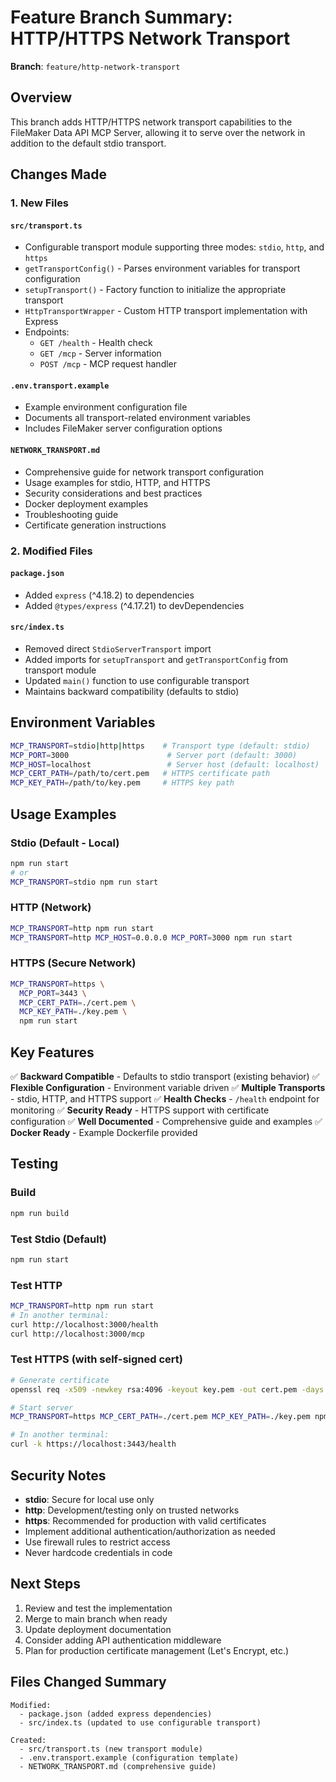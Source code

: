 # Feature Branch Summary: HTTP/HTTPS Network Transport

**Branch**: `feature/http-network-transport`

## Overview

This branch adds HTTP/HTTPS network transport capabilities to the FileMaker Data API MCP Server, allowing it to serve over the network in addition to the default stdio transport.

## Changes Made

### 1. New Files

#### `src/transport.ts`
- Configurable transport module supporting three modes: `stdio`, `http`, and `https`
- `getTransportConfig()` - Parses environment variables for transport configuration
- `setupTransport()` - Factory function to initialize the appropriate transport
- `HttpTransportWrapper` - Custom HTTP transport implementation with Express
- Endpoints:
  - `GET /health` - Health check
  - `GET /mcp` - Server information
  - `POST /mcp` - MCP request handler

#### `.env.transport.example`
- Example environment configuration file
- Documents all transport-related environment variables
- Includes FileMaker server configuration options

#### `NETWORK_TRANSPORT.md`
- Comprehensive guide for network transport configuration
- Usage examples for stdio, HTTP, and HTTPS
- Security considerations and best practices
- Docker deployment examples
- Troubleshooting guide
- Certificate generation instructions

### 2. Modified Files

#### `package.json`
- Added `express` (^4.18.2) to dependencies
- Added `@types/express` (^4.17.21) to devDependencies

#### `src/index.ts`
- Removed direct `StdioServerTransport` import
- Added imports for `setupTransport` and `getTransportConfig` from transport module
- Updated `main()` function to use configurable transport
- Maintains backward compatibility (defaults to stdio)

## Environment Variables

```bash
MCP_TRANSPORT=stdio|http|https    # Transport type (default: stdio)
MCP_PORT=3000                      # Server port (default: 3000)
MCP_HOST=localhost                 # Server host (default: localhost)
MCP_CERT_PATH=/path/to/cert.pem   # HTTPS certificate path
MCP_KEY_PATH=/path/to/key.pem     # HTTPS key path
```

## Usage Examples

### Stdio (Default - Local)
```bash
npm run start
# or
MCP_TRANSPORT=stdio npm run start
```

### HTTP (Network)
```bash
MCP_TRANSPORT=http npm run start
MCP_TRANSPORT=http MCP_HOST=0.0.0.0 MCP_PORT=3000 npm run start
```

### HTTPS (Secure Network)
```bash
MCP_TRANSPORT=https \
  MCP_PORT=3443 \
  MCP_CERT_PATH=./cert.pem \
  MCP_KEY_PATH=./key.pem \
  npm run start
```

## Key Features

✅ **Backward Compatible** - Defaults to stdio transport (existing behavior)
✅ **Flexible Configuration** - Environment variable driven
✅ **Multiple Transports** - stdio, HTTP, and HTTPS support
✅ **Health Checks** - `/health` endpoint for monitoring
✅ **Security Ready** - HTTPS support with certificate configuration
✅ **Well Documented** - Comprehensive guide and examples
✅ **Docker Ready** - Example Dockerfile provided

## Testing

### Build
```bash
npm run build
```

### Test Stdio (Default)
```bash
npm run start
```

### Test HTTP
```bash
MCP_TRANSPORT=http npm run start
# In another terminal:
curl http://localhost:3000/health
curl http://localhost:3000/mcp
```

### Test HTTPS (with self-signed cert)
```bash
# Generate certificate
openssl req -x509 -newkey rsa:4096 -keyout key.pem -out cert.pem -days 365 -nodes

# Start server
MCP_TRANSPORT=https MCP_CERT_PATH=./cert.pem MCP_KEY_PATH=./key.pem npm run start

# In another terminal:
curl -k https://localhost:3443/health
```

## Security Notes

- **stdio**: Secure for local use only
- **http**: Development/testing only on trusted networks
- **https**: Recommended for production with valid certificates
- Implement additional authentication/authorization as needed
- Use firewall rules to restrict access
- Never hardcode credentials in code

## Next Steps

1. Review and test the implementation
2. Merge to main branch when ready
3. Update deployment documentation
4. Consider adding API authentication middleware
5. Plan for production certificate management (Let's Encrypt, etc.)

## Files Changed Summary

```
Modified:
  - package.json (added express dependencies)
  - src/index.ts (updated to use configurable transport)

Created:
  - src/transport.ts (new transport module)
  - .env.transport.example (configuration template)
  - NETWORK_TRANSPORT.md (comprehensive guide)
```
